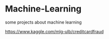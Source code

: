 # Machine-Learning
some projects  about machine learning

https://www.kaggle.com/mlg-ulb/creditcardfraud
